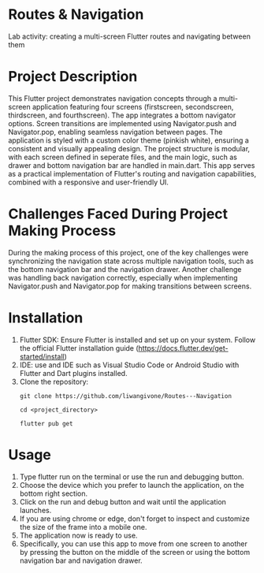 # Routes & Navigation
 Lab activity: creating a multi-screen Flutter routes and navigating between them

# Project Description
 This Flutter project demonstrates navigation concepts through a multi-screen application featuring four screens (firstscreen, secondscreen, thirdscreen, and fourthscreen). The app integrates a bottom navigator options. Screen transitions are implemented using Navigator.push and Navigator.pop, enabling seamless navigation between pages. The application is styled with a custom color theme (pinkish white), ensuring a consistent and visually appealing design. The project structure is modular, with each screen defined in seperate files, and the main logic, such as drawer and bottom navigation bar are handled in main.dart. This app serves as a practical implementation of Flutter's routing and navigation capabilities, combined with a responsive and user-friendly UI.

# Challenges Faced During Project Making Process
 During the making process of this project, one of the key challenges were synchronizing the navigation state across multiple navigation tools, such as the bottom navigation bar and the navigation drawer. Another challenge was handling back navigation correctly, especially when implementing Navigator.push and Navigator.pop for making transitions between screens.

# Installation
 1. Flutter SDK: Ensure Flutter is installed and set up on your system. Follow the official Flutter installation guide (https://docs.flutter.dev/get-started/install)
 2. IDE: use and IDE such as Visual Studio Code or Android Studio with Flutter and Dart plugins installed.
 3. Clone the repository:
    ```
    git clone https://github.com/liwangivone/Routes---Navigation
    
    cd <project_directory>
    
    flutter pub get
    ```

# Usage
 1. Type flutter run on the terminal or use the run and debugging button.
 2. Choose the device which you prefer to launch the application, on the bottom right section.
 3. Click on the run and debug button and wait until the application launches.
 4. If you are using chrome or edge, don't forget to inspect and customize the size of the frame into a mobile one.
 5. The application now is ready to use.
 6. Specifically, you can use this app to move from one screen to another by pressing the button on the middle of the screen or using the bottom navigation bar and navigation drawer.
 
 
